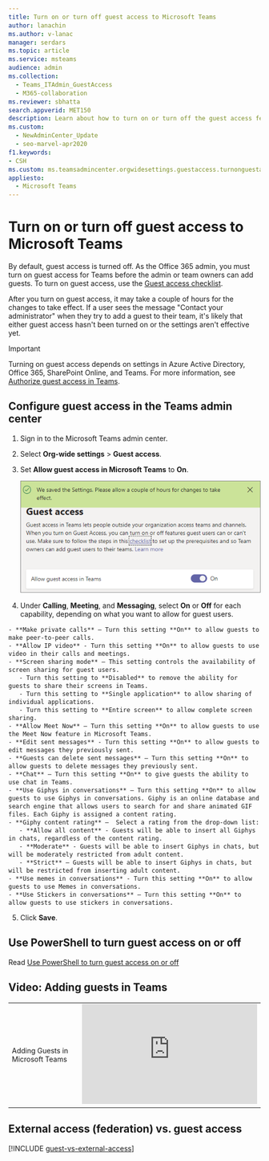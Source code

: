 ```yaml
---
title: Turn on or turn off guest access to Microsoft Teams
author: lanachin
ms.author: v-lanac
manager: serdars
ms.topic: article
ms.service: msteams
audience: admin
ms.collection: 
  - Teams_ITAdmin_GuestAccess
  - M365-collaboration
ms.reviewer: sbhatta
search.appverid: MET150
description: Learn about how to turn on or turn off the guest access feature in Microsoft Teams as an Office 365 admin.
ms.custom: 
  - NewAdminCenter_Update
  - seo-marvel-apr2020
f1.keywords:
- CSH
ms.custom: ms.teamsadmincenter.orgwidesettings.guestaccess.turnonguestaccessarticle
appliesto: 
  - Microsoft Teams
---
```


Turn on or turn off guest access to Microsoft Teams
===================================================

By default, guest access is turned off. As the Office 365 admin, you must turn on guest access for Teams before the admin or team owners can add guests. To turn on guest access, use the [Guest access checklist](guest-access-checklist.md). 

After you turn on guest access, it may take a couple of hours for the changes to take effect. If a user sees the message "Contact your administrator" when they try to add a guest to their team, it's likely that either guest access hasn't been turned on or the settings aren't effective yet.

> [!IMPORTANT]
> Turning on guest access depends on settings in Azure Active Directory, Office 365, SharePoint Online, and Teams. For more information, see [Authorize guest access in Teams](Teams-dependencies.md).



## Configure guest access in the Teams admin center

1.    Sign in to the Microsoft Teams admin center.

2.    Select **Org-wide settings** > **Guest access**.

3. Set **Allow guest access in Microsoft Teams** to **On**.

    ![Allow guest access switch set to On ](media/set-up-guests-image1.png)

4.    Under **Calling**, **Meeting**, and **Messaging**, select **On** or **Off** for each capability, depending on what you want to allow for guest users.

    - **Make private calls** – Turn this setting **On** to allow guests to make peer-to-peer calls.
    - **Allow IP video** - Turn this setting **On** to allow guests to use video in their calls and meetings.
    - **Screen sharing mode** – This setting controls the availability of screen sharing for guest users. 
       - Turn this setting to **Disabled** to remove the ability for guests to share their screens in Teams. 
       - Turn this setting to **Single application** to allow sharing of individual applications. 
       - Turn this setting to **Entire screen** to allow complete screen sharing.
    - **Allow Meet Now** – Turn this setting **On** to allow guests to use the Meet Now feature in Microsoft Teams.
    - **Edit sent messages** - Turn this setting **On** to allow guests to edit messages they previously sent.
    - **Guests can delete sent messages** – Turn this setting **On** to allow guests to delete messages they previously sent.
    - **Chat** – Turn this setting **On** to give guests the ability to use chat in Teams.
    - **Use Giphys in conversations** – Turn this setting **On** to allow guests to use Giphys in conversations. Giphy is an online database and search engine that allows users to search for and share animated GIF files. Each Giphy is assigned a content rating.
    - **Giphy content rating** –  Select a rating from the drop-down list:
       - **Allow all content** - Guests will be able to insert all Giphys in chats, regardless of the content rating.
       - **Moderate** - Guests will be able to insert Giphys in chats, but will be moderately restricted from adult content.
       - **Strict** – Guests will be able to insert Giphys in chats, but will be restricted from inserting adult content.
    - **Use memes in conversations** - Turn this setting **On** to allow guests to use Memes in conversations.
    - **Use Stickers in conversations** – Turn this setting **On** to allow guests to use stickers in conversations. 


5.    Click **Save**.

## Use PowerShell to turn guest access on or off
Read [Use PowerShell to turn guest access on or off](guest-access-PowerShell.md#use-powershell-to-turn-guest-access-on-or-off)


## Video: Adding guests in Teams

|  |  |
|---------|---------|
| Adding Guests in Microsoft Teams   | <iframe width="350" height="200" src="https://www.youtube.com/embed/1daMBDyBLZc" frameborder="0" allowfullscreen></iframe>   | 


## External access (federation) vs. guest access

[!INCLUDE [guest-vs-external-access](includes/guest-vs-external-access.md)]